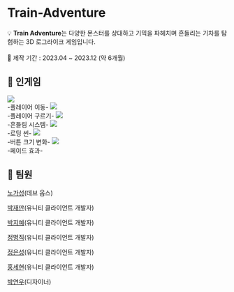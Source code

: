 # Train-Adventure

💡 **Train Adventure**는 다양한 몬스터를 상대하고 기믹을 파헤치며 흔들리는 기차를 탐험하는 3D 로그라이크 게임입니다.<br>
<br>
📆 제작 기간 : 2023.04 ~ 2023.12 (약 6개월)

## 🔎 인게임

<img src="Docs/플레이어 이동.gif">
<br>
-플레이어 이동-

<img src="Docs/플레이어 구르기.gif">
<br>
-플레이어 구르기-

<img src="Docs/흔들림 시스템.gif">
<br>
-흔들림 시스템-

<img src="Docs/로딩씬.gif">
<br>
-로딩 씬-

<img src="Docs/UI 크기 변화.gif">
<br>
-버튼 크기 변화-

<img src="Docs/페이드 효과.gif">
<br>
-페이드 효과-

## 👥 팀원
[노가성](https://github.com/NohGaSeong)(데브 옵스)

[박재만](https://github.com/qkrwoaks)(유니티 클라이언트 개발자)

[박지예](https://github.com/jiye-stingray)(유니티 클라이언트 개발자)

[정명직](https://github.com/wjdaudwlr)(유니티 클라이언트 개발자)

[정은성](https://github.com/JungEunseong)(유니티 클라이언트 개발자)

[홍세현](https://github.com/hongsehyeon)(유니티 클라이언트 개발자)

[박연우](https://github.com/Yeonwoo05)(디자이너)
